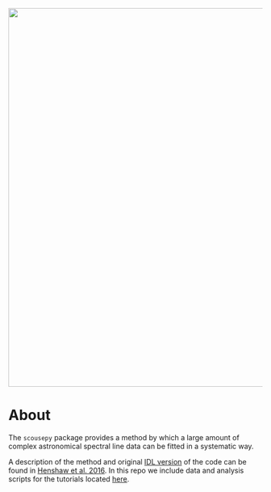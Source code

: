 <p align="center">
<img src="docs/source/SCOUSE_LOGO.png"  alt="" width = "750" />
</p>

About
=====

The ``scousepy`` package provides a method by which a large amount of complex
astronomical spectral line data can be fitted in a systematic way.

A description of the method and original [IDL version](https://github.com/jdhenshaw/SCOUSE) of the code
can be found in [Henshaw et al. 2016](http://ukads.nottingham.ac.uk/abs/2016arXiv160103732H).
In this repo we include data and analysis scripts for the tutorials located
[here](http://scousepy.readthedocs.io/en/latest/?badge=latest).
